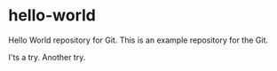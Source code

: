 # hello-world
Hello World repository for Git.
This is an example repository for the Git.

I'ts a try.
Another try.
